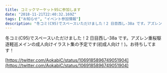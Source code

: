 ```yaml
---
title: コミックマーケット95に参加します
date: "2018-11-21T22:40:32.169Z"
tags: ["お知らせ", "イベント参加情報"]
description: "冬コミ(C95)でスペースいただけました！2 日目西し-38a です。アズレン重桜駆逐軽巡メインの成人向けイラスト集の予定です(初成人向け！)。お待ちしてます！"
---
```


冬コミ(C95)でスペースいただけました！2 日目西し-38a です。アズレン重桜駆逐軽巡メインの成人向けイラスト集の予定です(初成人向け！)。お待ちしてます！

[https://twitter.com/AokabiC/status/1069185896749051904](https://twitter.com/AokabiC/status/1069185896749051904)
